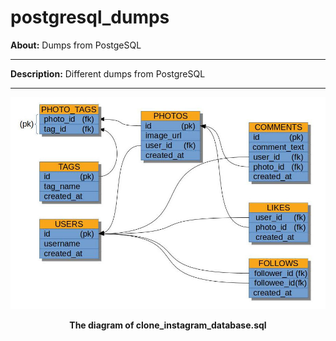 # postgresql_dumps

**About:** Dumps from PostgeSQL

<hr>

**Description:** Different dumps from PostgreSQL

<hr>

<p align="center">
  <img width = "900" src="screenshots/clone_instagram_database.jpg"/>
<p align="center"><b>The diagram of clone_instagram_database.sql</b><p align="center">
</p>
